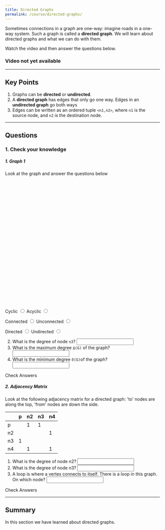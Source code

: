 ```yaml
---
title: Directed Graphs
permalink: /course/directed-graphs/
---
```


Sometimes connections in a graph are one-way: imagine roads in a one-way system. Such a graph is called a **directed graph**. We will learn about directed graphs and what we can do with them.

Watch the video and then answer the questions below.

### Video not yet available

---

## Key Points

1. Graphs can be **directed** or **undirected**.
2. A **directed graph** has edges that only go one way. Edges in an **undirected graph** go both ways
3. Edges can be written as an ordered tuple `<n1,n2>`, where `n1` is the source node, and `n2` is the destination node.

---

<script src="https://cdnjs.cloudflare.com/ajax/libs/cytoscape/3.16.2/cytoscape.min.js" integrity="sha512-90CUvhfbtRMgSr2cvzgYyGchUg2CtOHMavYdm03huN42UAjWtKhHBsQ+H7K4KGJ4MeS0P9FiZZwC7lxnIl6isg==" crossorigin="anonymous"></script>

## Questions

### 1. Check your knowledge

##### 1. Graph 1

Look at the graph and answer the questions below

<div id="graph1" style="display: block; width:100%; height:400px"></div>

<script>
var cy = cytoscape({
    container: document.getElementById('graph1'), // container to render in

    elements: [ // list of graph elements to start with
        { data: { id: 'n1' } },
        { data: { id: 'n2' } },
        { data: { id: 'n3' } },
        { data: { id: 'n4' } },
        { data: { id: 'n5' } },
        { data: { id: 'n6' } },
        { data: { id: 'n7' } },
        { data: { id: 'e1', source: 'n1', target: 'n2' } },
        { data: { id: 'e2', source: 'n1', target: 'n3' } },
        { data: { id: 'e3', source: 'n2', target: 'n4' } },
        { data: { id: 'e4', source: 'n2', target: 'n5' } },
        { data: { id: 'e5', source: 'n3', target: 'n6' } },
        { data: { id: 'e7', source: 'n3', target: 'n7' } }
    ],

    style: [ // the stylesheet for the graph
        {
        selector: 'node',
        style: {
            'background-color': '#666',
            'label': 'data(id)'
        }
        },

        {
        selector: 'edge',
        style: {
            'width': 3,
            'line-color': '#ccc',
            'target-arrow-color': '#ccc',
            'target-arrow-shape': 'triangle',
            'curve-style': 'bezier'
        }
        }
    ],

    layout: {
        animate: false,
        name: 'breadthfirst',
        fit: true, // whether to fit the viewport to the graph
        padding: 0, // the padding on fit
    }
});
cy.userPanningEnabled( false );
cy.minZoom(1);
cy.maxZoom(1);
</script>

<label for ="q11t">Cyclic</label> <input type="radio" name="q11" id="q11t" data-answer value="t"/> 
<label for ="q11f">Acyclic</label> <input type="radio" name="q11" id="q11f" value="f"/> <span id="q11c" style="display:inline-block"></span>

<label for ="q12t">Connected</label> <input type="radio" name="q12" id="q12t" data-answer value="t"/>
<label for ="q12f">Unconnected</label> <input type="radio" name="q12" id="q12f" value="f"/> <span id="q12c" style="display:inline-block"></span>

<label for ="q13t">Directed</label> <input type="radio" name="q13" id="q13t" data-answer value="t"/>
<label for ="q13f">Undirected</label> <input type="radio" name="q13" id="q13f" value="f"/> <span id="q13c" style="display:inline-block"></span>

2. <label for ="q21"> What is the degree of node `n3`?</label> <input type="text" id="q21" data-answer="2"/> <span id="q21c" style="display:inline-block"></span>
3. <label for ="q22"> What is the maximum degree `Δ(G)` of the graph?</label> <input type="text" id="q22" data-answer="2"/><span id="q22c" style="display:inline-block"></span>
4. <label for ="q23"> What is the minimum degree `δ(G)`of the graph?</label> <input type="text" id="q23" data-answer="1"/> <span id="q23c" style="display:inline-block"></span>

<a class="btn btn-primary" type="submit" onClick="checkAnswers('q1','q2')">Check Answers</a>

<script src="/assets/check.js"></script>

##### 2. Adjacency Matrix

Look at the following adjacency matrix for a directed graph: 'to' nodes are along the top, 'from' nodes are down the side.

|    | p | n2 | n3 | n4 |
|----|---|----|----|----|
| p  |   | 1  | 1  |    |
| n2 |   |    |    |  1 |
| n3 | 1 |    |    |    |
| n4 |   | 1  |    |  1 |

1. <label for ="q41">What is the degree of node n2?</label> <input type="text" id="q41" data-answer="2"/> <span id="q41c" style="display:inline-block"></span>
2. <label for ="q42">What is the degree of node n3?</label> <input type="text" id="q42" data-answer="2"/> <span id="q42c" style="display:inline-block"></span>
3. <label for ="q43">A loop is where a vertex connects to itself. There is a loop in this graph. On which node?</label> <input type="text" id="q43" data-answer="n4"/> <span id="q43c" style="display:inline-block"></span>

<a class="btn btn-primary" type="submit" onClick="checkAnswers('q4')">Check Answers</a>

---

## Summary

In this section we have learned about directed graphs.